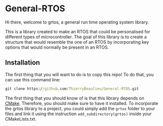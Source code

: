 # General-RTOS

Hi there, welcome to grtos, a general run time operating system library.

This is a library created to make an RTOS that could be personalised for different types of microcontroller. The goal of this library is to create a structure that would resemble the one of an RTOS by incorporating key options that would normally be present in an RTOS.

## Installation
The first thing that you will want to do is to copy this repo! To do that, you can use this command line:
```bat
git clone https://github.com/ThierryBeaulieu/General-RTOS.git
```
The first thing that you should know of is that this library depends on [CMake](https://cmake.org/install/). Therefore, you should make sure to have it installed. To incorporate the grtos library to a project, you could simply add the ```grtos``` folder to your files and link it using the instruction ```add_subdirectory(grtos)``` inside your CMakeLists.txt.
